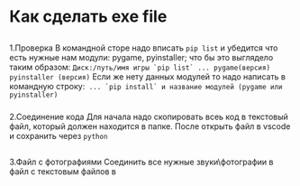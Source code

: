 # Как сделать exe file
##
1.Проверка 
В командной сторе надо вписать `pip list` и убедится что есть нужные нам модули: pygame, pyinstaller; что бы это выглядело таким образом: 
```Диск:/путь/имя игры `pip list`
...
pygame(версия)
pyinstaller (версия)```
Если же нету данных модулей то надо написать в командную строку:``` ... `pip install` и название модулей (pygame или pyinstaller)```
###
2.Соединение кода
Для начала надо скопировать всеь код в текстовый файл, который должен находится в папке. После открыть файл в vscode и сохранить через `python`
##
3.Файл с фотографиями
Соединить все нужные звуки\фотографии в файл с текстовым файлов в 

 


